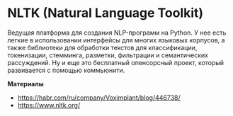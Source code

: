 # NLTK (Natural Language Toolkit)
Ведущая платформа для создания NLP-программ на Python. 
У нее есть легкие в использовании интерфейсы для многих языковых корпусов, 
а также библиотеки для обработки текстов для классификации, токенизации, 
стемминга, разметки, фильтрации и семантических рассуждений. 
Ну и еще это бесплатный опенсорсный проект, 
который развивается с помощью коммьюнити.

**Материалы**
* https://habr.com/ru/company/Voximplant/blog/446738/
* https://www.nltk.org/